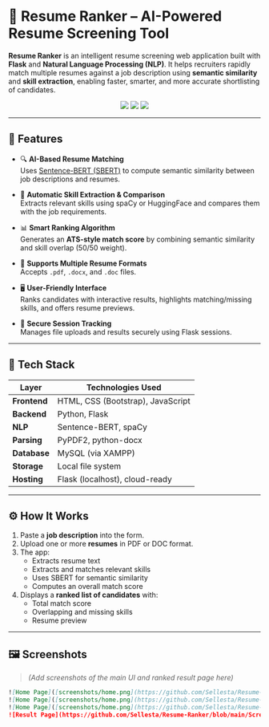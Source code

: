 # 💼 Resume Ranker – AI-Powered Resume Screening Tool

**Resume Ranker** is an intelligent resume screening web application built with **Flask** and **Natural Language Processing (NLP)**. It helps recruiters rapidly match multiple resumes against a job description using **semantic similarity** and **skill extraction**, enabling faster, smarter, and more accurate shortlisting of candidates.

<p align="center">
  <img src="https://img.shields.io/badge/Python-3.7+-blue?logo=python&style=flat-square"/>
  <img src="https://img.shields.io/badge/Flask-2.x-black?logo=flask&style=flat-square"/>
  <img src="https://img.shields.io/badge/License-MIT-green.svg?style=flat-square"/>
</p>

---

## 🚀 Features

- 🔍 **AI-Based Resume Matching**  
  Uses [Sentence-BERT (SBERT)](https://www.sbert.net) to compute semantic similarity between job descriptions and resumes.

- 🧠 **Automatic Skill Extraction & Comparison**  
  Extracts relevant skills using spaCy or HuggingFace and compares them with the job requirements.

- 📊 **Smart Ranking Algorithm**  
  Generates an **ATS-style match score** by combining semantic similarity and skill overlap (50/50 weight).

- 📄 **Supports Multiple Resume Formats**  
  Accepts `.pdf`, `.docx`, and `.doc` files.

- 🖥️ **User-Friendly Interface**  
  Ranks candidates with interactive results, highlights matching/missing skills, and offers resume previews.

- 🔐 **Secure Session Tracking**  
  Manages file uploads and results securely using Flask sessions.

---

## 🧠 Tech Stack

| Layer      | Technologies Used |
|------------|-------------------|
| **Frontend** | HTML, CSS (Bootstrap), JavaScript |
| **Backend**  | Python, Flask |
| **NLP**       | Sentence-BERT, spaCy |
| **Parsing**   | PyPDF2, python-docx |
| **Database**  | MySQL (via XAMPP) |
| **Storage**   | Local file system |
| **Hosting**   | Flask (localhost), cloud-ready |

---

## ⚙️ How It Works

1. Paste a **job description** into the form.
2. Upload one or more **resumes** in PDF or DOC format.
3. The app:
   - Extracts resume text
   - Extracts and matches relevant skills
   - Uses SBERT for semantic similarity
   - Computes an overall match score
4. Displays a **ranked list of candidates** with:
   - Total match score
   - Overlapping and missing skills
   - Resume preview

---

## 🖼 Screenshots

> *(Add screenshots of the main UI and ranked result page here)*

```markdown
![Home Page]([screenshots/home.png](https://github.com/Sellesta/Resume-Ranker/blob/main/Screenshot%202025-07-03%20165134.png))
![Home Page]([screenshots/home.png](https://github.com/Sellesta/Resume-Ranker/blob/main/Screenshot%202025-07-03%20165231.png))
![Home Page]([screenshots/home.png](https://github.com/Sellesta/Resume-Ranker/blob/main/Screenshot%202025-07-03%20164943.png))
![Result Page](https://github.com/Sellesta/Resume-Ranker/blob/main/Screenshot%202025-07-03%20164918.png)

